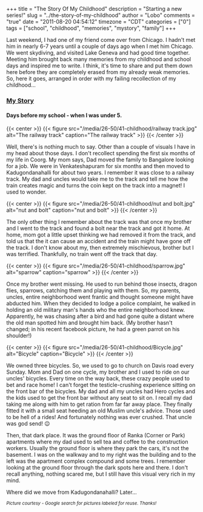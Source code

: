 +++
title = "The Story Of My Childhood"
description = "Starting a new series!"
slug = "../the-story-of-my-childhood"
author = "Lobo"
comments = "true"
date = "2011-08-20 04:54:12"
timezone = "CDT"
categories = ["0"]
tags = ["school", "childhood", "memories", "mystory", "family"]
+++

Last weekend, I had one of my friend come over from Chicago. I hadn't met him in nearly 6-7 years until a couple of days ago when I met him Chicago. We went skydiving, and visited Lake Geneva and had good time together. Meeting him brought back many memories from my childhood and school days and inspired me to write. I think, it's time to share and put them down here before they are completely erased from my already weak memories. So, here it goes, arranged in order with my failing recollection of my childhood...

### [My Story](/tags/mystory)



#### Days before my school - when I was under 5.

{{< center >}}
{{< figure src="/media/26-50/41-childhood/railway track.jpg" alt="The railway track" caption="The railway track" >}}
{{< /center >}}

Well, there's is nothing much to say. Other than a couple of visuals I have in my head about those days. I don't recollect spending the first six months of my life in Coorg. My mom says, Dad moved the family to Bangalore looking for a job. We were in Venkateshapuram for six months and then moved to Kadugondanahalli for about two years. I remember it was close to a railway track. My dad and uncles would take me to the track and tell me how the train creates magic and turns the coin kept on the track into a magnet! I used to wonder.

{{< center >}}
{{< figure src="/media/26-50/41-childhood/nut and bolt.jpg" alt="nut and bolt" caption="nut and bolt" >}}
{{< /center >}}

The only other thing I remember about the track was that once my brother and I went to the track and found a bolt near the track and got it home. At home, mom got a little upset thinking we had removed it from the track, and told us that the it can cause an accident and the train might have gone off the track. I don't know about my, then extremely mischievous, brother but I was terrified. Thankfully, no train went off the track that day.

{{< center >}}
{{< figure src="/media/26-50/41-childhood/sparrow.jpg" alt="sparrow" caption="sparrow" >}}
{{< /center >}}

Once my brother went missing. He used to run behind those insects, dragon flies, sparrows, catching them and playing with them. So, my parents, uncles, entire neighborhood went frantic and thought someone might have abducted him. When they decided to lodge a police complaint, he walked in holding an old military man's hands who the entire neighborhood knew. Apparently, he was chasing after a bird and had gone quite a distant where the old man spotted him and brought him back. (My brother hasn't changed; in his recent facebook picture, he had a green parrot on his shoulder!)


{{< center >}}
{{< figure src="/media/26-50/41-childhood/Bicycle.jpg" alt="Bicycle" caption="Bicycle" >}}
{{< /center >}}

We owned three bicycles. So, we used to go to church on Davis road every Sunday. Mom and Dad on one cycle, my brother and I used to ride on our uncles' bicycles. Every time on the way back, these crazy people used to bet and race home!
I can't forget the testicle-crushing experience sitting on the front bar of the bicycles. My dad and all my uncles had Hero cycles and the kids used to get the front bar without any seat to sit on. I recall my dad taking me along with him to get ration from far far away place. They finally fitted it with a small seat heeding an old Muslim uncle's advice. Those used to be hell of a rides! And fortunately nothing was ever crushed. That uncle was god send! :wink:

Then, that dark place. It was the ground floor of Ranka (Corner or Park) apartments where my dad used to sell tea and coffee to the construction workers. Usually the ground floor is where they park the cars, it's not the basement. I was on the walkway and to my right was the building and to the left was the apartment complex compound and some trees. I remember looking at the ground floor through the dark spots here and there. I don't recall anything, nothing scared me, but I still have this visual very rich in my mind.


Where did we move from Kadugondanahalli? Later...


<small>_Picture courtesy - Google search for pictures labeled for reuse. Thanks!_</small>
